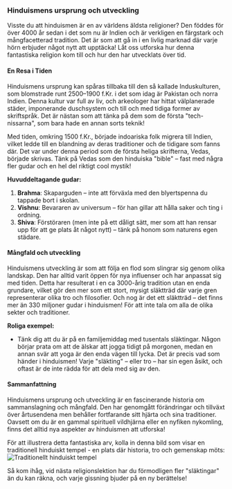 ### Hinduismens ursprung och utveckling

Visste du att hinduismen är en av världens äldsta religioner? Den föddes för över 4000 år sedan i det som nu är Indien och är verkligen en färgstark och mångfacetterad tradition. Det är som att gå in i en livlig marknad där varje hörn erbjuder något nytt att upptäcka! Låt oss utforska hur denna fantastiska religion kom till och hur den har utvecklats över tid.

#### En Resa i Tiden

Hinduismens ursprung kan spåras tillbaka till den så kallade Induskulturen, som blomstrade runt 2500–1900 f.Kr. i det som idag är Pakistan och norra Indien. Denna kultur var full av liv, och arkeologer har hittat välplanerade städer, imponerande duschsystem och till och med tidiga former av skriftspråk. Det är nästan som att tänka på dem som de första "tech-nissarna", som bara hade en annan sorts teknik!

Med tiden, omkring 1500 f.Kr., började indoariska folk migrera till Indien, vilket ledde till en blandning av deras traditioner och de tidigare som fanns där. Det var under denna period som de första heliga skrifterna, Vedas, började skrivas. Tänk på Vedas som den hinduiska "bible" – fast med några fler gudar och en hel del riktigt cool mystik!

**Huvuddeltagande gudar:**
1. **Brahma**: Skaparguden – inte att förväxla med den blyertspenna du tappade bort i skolan.
2. **Vishnu**: Bevararen av universum – för han gillar att hålla saker och ting i ordning.
3. **Shiva**: Förstöraren (men inte på ett dåligt sätt, mer som att han rensar upp för att ge plats åt något nytt) – tänk på honom som naturens egen städare.

#### Mångfald och utveckling

Hinduismens utveckling är som att följa en flod som slingrar sig genom olika landskap. Den har alltid varit öppen för nya influenser och har anpassat sig med tiden. Detta har resulterat i en ca 3000-årig tradition utan en enda grundare, vilket gör den mer som ett stort, mysigt släktträd där varje gren representerar olika tro och filosofier. Och nog är det ett släktträd – det finns mer än 330 miljoner gudar i hinduismen! För att inte tala om alla de olika sekter och traditioner.

**Roliga exempel:**
- Tänk dig att du är på en familjemiddag med tusentals släktingar. Någon börjar prata om att de älskar att jogga tidigt på morgonen, medan en annan svär att yoga är den enda vägen till lycka. Det är precis vad som händer i hinduismen! Varje "släkting" – eller tro – har sin egen åsikt, och oftast är de inte rädda för att dela med sig av den.

#### Sammanfattning

Hinduismens ursprung och utveckling är en fascinerande historia om sammanslagning och mångfald. Den har genomgått förändringar och tillväxt över årtusendena men behåller fortfarande sitt hjärta och sina traditioner. Oavsett om du är en gammal spirituell vildhjärna eller en nyfiken nykomling, finns det alltid nya aspekter av hinduismen att utforska! 

För att illustrera detta fantastiska arv, kolla in denna bild som visar en traditionell hinduiskt tempel - en plats där historia, tro och gemenskap möts:  
![Traditionellt hinduiskt tempel](https://example.com/hindu-temple.jpg) 

Så kom ihåg, vid nästa religionslektion har du förmodligen fler "släktingar" än du kan räkna, och varje gissning bjuder på en ny berättelse!